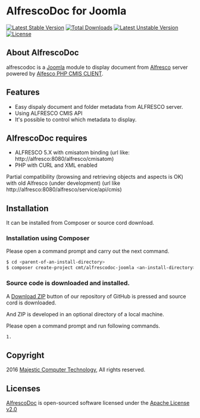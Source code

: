 # AlfrescoDoc for Joomla

[![Latest Stable Version](https://poser.pugx.org/mct/alfrescodoc-joomla/v/stable)](https://packagist.org/packages/mct/alfrescodoc-joomla) 
[![Total Downloads](https://poser.pugx.org/mct/alfrescodoc-joomla/downloads)](https://packagist.org/packages/mct/alfrescodoc-joomla) 
[![Latest Unstable Version](https://poser.pugx.org/mct/alfrescodoc-joomla/v/unstable)](https://packagist.org/packages/mct/alfrescodoc-joomla) 
[![License](https://poser.pugx.org/mct/alfrescodoc-joomla/license)](https://packagist.org/packages/mct/alfrescodoc-joomla)



 
## About AlfrescoDoc

alfrescodoc is a [Joomla](https://www.joomla.org) module to display document from [Alfresco](https://www.alfresco.com) server powered by [Alfesco PHP CMIS CLIENT](https://github.com/fvettore/php-alf-cmis-api).
 


## Features

- Easy dispaly document and folder metadata from ALFRESCO server.
- Using ALFRESCO CMIS API
- It's possible to control which metadata to display.

## AlfrescoDoc requires

- ALFRESCO 5.X with cmisatom binding (url like: http://alfresco:8080/alfresco/cmisatom)
- PHP with CURL and XML enabled

Partial compatibility (browsing and retrieving objects and aspects is OK) with old Alfresco (under development) (url like http://alfresco:8080/alfresco/service/api/cmis)

## Installation

It can be installed from Composer or source cord download.

### Installation using Composer

Please open a command prompt and carry out the next command.

```sh
$ cd <parent-of-an-install-directory>
$ composer create-project cmt/alfrescodoc-joomla <an-install-directory>
```

### Source code is downloaded and installed.

A [Download ZIP](https://github.com/MajesticComputerTechnology/alfrescodoc-joomla/archive/master.zip) button of our repository of GitHub is pressed and source cord is downloaded.

And ZIP is developed in an optional directory of a local machine.

Please open a command prompt and run following commands.

```sh
1. 
```

## Copyright

2016 [Majestic Computer Technology](http://majestic.com.au), All rights reserved.



## Licenses

[AlfrescoDoc](https://github.com/MajesticComputerTechnology/alfrescodoc-joomla) is open-sourced software licensed under the [Apache License v2.0](http://www.apache.org/licenses/LICENSE-2.0)

